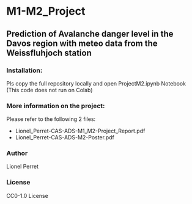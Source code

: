 # M1-M2_Project 

## Prediction of Avalanche danger level in the Davos region with meteo data from the Weissfluhjoch station


### Installation:
Pls copy the full repository locally and open ProjectM2.ipynb Notebook (This code does not run on Colab)


### More information on the project:
Please refer to the following 2 files:
- Lionel_Perret-CAS-ADS-M1_M2-Project_Report.pdf
- Lionel_Perret-CAS-ADS-M2-Poster.pdf


### Author
Lionel Perret


### License
CC0-1.0 License
